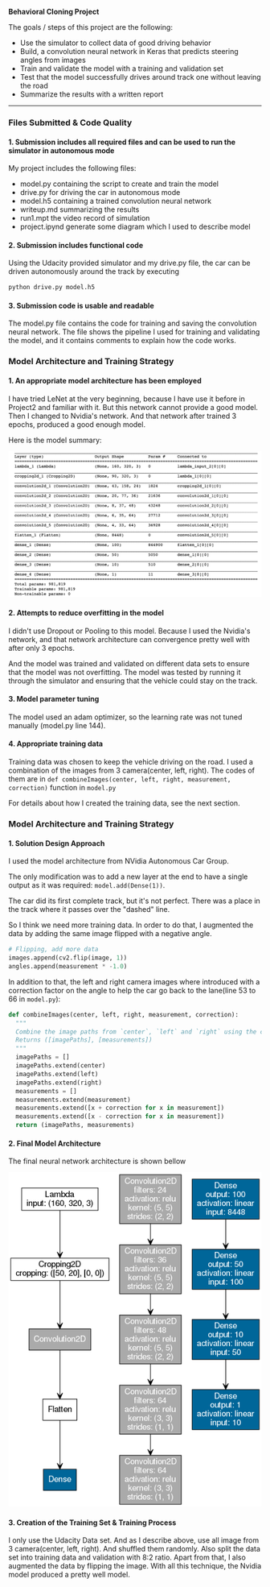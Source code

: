 **Behavioral Cloning Project**

The goals / steps of this project are the following:
* Use the simulator to collect data of good driving behavior
* Build, a convolution neural network in Keras that predicts steering angles from images
* Train and validate the model with a training and validation set
* Test that the model successfully drives around track one without leaving the road
* Summarize the results with a written report

[//]: # (Image References)

[image1]: ./examples/model_summary.png "Model Summary"
[image2]: ./examples/final_model.png "Final Model"

---

### Files Submitted & Code Quality

#### 1. Submission includes all required files and can be used to run the simulator in autonomous mode

My project includes the following files:
* model.py containing the script to create and train the model
* drive.py for driving the car in autonomous mode
* model.h5 containing a trained convolution neural network
* writeup.md summarizing the results
* run1.mpt the video record of simulation 
* project.ipynd generate some diagram which I used to describe model

#### 2. Submission includes functional code
Using the Udacity provided simulator and my drive.py file, the car can be driven autonomously around the track by executing

```sh
python drive.py model.h5
```

#### 3. Submission code is usable and readable

The model.py file contains the code for training and saving the convolution neural network. The file shows the pipeline I used for training and validating the model, and it contains comments to explain how the code works.

### Model Architecture and Training Strategy

#### 1. An appropriate model architecture has been employed

I have tried LeNet at the very beginning, because I have use it before in Project2 and familiar with it. But this network cannot provide a good model. Then I changed to Nvidia's network. And that network after trained 3 epochs, produced a good enough model.

Here is the model summary:

![Model Summary][image1]

#### 2. Attempts to reduce overfitting in the model

I didn't use Dropout or Pooling to this model. Because I used the Nvidia's network, and that network architecture can convergence pretty well with after only 3 epochs.  

And the model was trained and validated on different data sets to ensure that the model was not overfitting. The model was tested by running it through the simulator and ensuring that the vehicle could stay on the track.

#### 3. Model parameter tuning

The model used an adam optimizer, so the learning rate was not tuned manually (model.py line 144).

#### 4. Appropriate training data

Training data was chosen to keep the vehicle driving on the road. I used a combination of the images from 3 camera(center, left, right). The codes of them are in `def combineImages(center, left, right, measurement, correction)` function in `model.py`

For details about how I created the training data, see the next section.

### Model Architecture and Training Strategy

#### 1. Solution Design Approach

I used the model architecture from NVidia Autonomous Car Group.

The only modification was to add a new layer at the end to have a single output as it was required: `model.add(Dense(1))`.

The car did its first complete track, but it's not perfect. There was a place in the track where it passes over the "dashed" line.

So I think we need more training data. In order to do that, I augmented the data by adding the same image flipped with a negative angle.

``` python
# Flipping, add more data
images.append(cv2.flip(image, 1))
angles.append(measurement * -1.0)
```

In addition to that, the left and right camera images where introduced with a correction factor on the angle to help the car go back to the lane(line 53 to 66 in `model.py`):

``` python
def combineImages(center, left, right, measurement, correction):
  """
  Combine the image paths from `center`, `left` and `right` using the correction factor `correction`
  Returns ([imagePaths], [measurements])
  """
  imagePaths = []
  imagePaths.extend(center)
  imagePaths.extend(left)
  imagePaths.extend(right)
  measurements = []
  measurements.extend(measurement)
  measurements.extend([x + correction for x in measurement])
  measurements.extend([x - correction for x in measurement])
  return (imagePaths, measurements)
```

#### 2. Final Model Architecture

The final neural network architecture is shown bellow

![Final Model][image2]

#### 3. Creation of the Training Set & Training Process

I only use the Udacity Data set.
And as I describe above, use all image from 3 camera(center, left, right).
And shuffled them randomly.
Also split the data set into training data and validation with 8:2 ratio.
Apart from that, I also augmented the data by flipping the image.
With all this technique, the Nvidia model produced a pretty well model.
